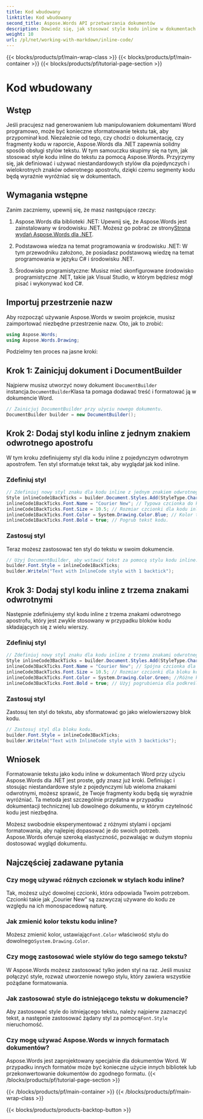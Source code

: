 ```yaml
---
title: Kod wbudowany
linktitle: Kod wbudowany
second_title: Aspose.Words API przetwarzania dokumentów
description: Dowiedz się, jak stosować style kodu inline w dokumentach Worda przy użyciu Aspose.Words dla .NET. Ten samouczek obejmuje pojedyncze i wielokrotne znaki odwrotnego apostrofu do formatowania kodu.
weight: 10
url: /pl/net/working-with-markdown/inline-code/
---
```


{{< blocks/products/pf/main-wrap-class >}}
{{< blocks/products/pf/main-container >}}
{{< blocks/products/pf/tutorial-page-section >}}

# Kod wbudowany

## Wstęp

Jeśli pracujesz nad generowaniem lub manipulowaniem dokumentami Word programowo, może być konieczne sformatowanie tekstu tak, aby przypominał kod. Niezależnie od tego, czy chodzi o dokumentację, czy fragmenty kodu w raporcie, Aspose.Words dla .NET zapewnia solidny sposób obsługi stylów tekstu. W tym samouczku skupimy się na tym, jak stosować style kodu inline do tekstu za pomocą Aspose.Words. Przyjrzymy się, jak definiować i używać niestandardowych stylów dla pojedynczych i wielokrotnych znaków odwrotnego apostrofu, dzięki czemu segmenty kodu będą wyraźnie wyróżniać się w dokumentach.

## Wymagania wstępne

Zanim zaczniemy, upewnij się, że masz następujące rzeczy:

1.  Aspose.Words dla biblioteki .NET: Upewnij się, że Aspose.Words jest zainstalowany w środowisku .NET. Możesz go pobrać ze strony[Strona wydań Aspose.Words dla .NET](https://releases.aspose.com/words/net/).

2. Podstawowa wiedza na temat programowania w środowisku .NET: W tym przewodniku założono, że posiadasz podstawową wiedzę na temat programowania w języku C# i środowisku .NET.

3. Środowisko programistyczne: Musisz mieć skonfigurowane środowisko programistyczne .NET, takie jak Visual Studio, w którym będziesz mógł pisać i wykonywać kod C#.

## Importuj przestrzenie nazw

Aby rozpocząć używanie Aspose.Words w swoim projekcie, musisz zaimportować niezbędne przestrzenie nazw. Oto, jak to zrobić:

```csharp
using Aspose.Words;
using Aspose.Words.Drawing;
```

Podzielmy ten proces na jasne kroki:

## Krok 1: Zainicjuj dokument i DocumentBuilder

 Najpierw musisz utworzyć nowy dokument i`DocumentBuilder` instancja.`DocumentBuilder`Klasa ta pomaga dodawać treść i formatować ją w dokumencie Word.

```csharp
// Zainicjuj DocumentBuilder przy użyciu nowego dokumentu.
DocumentBuilder builder = new DocumentBuilder();
```

## Krok 2: Dodaj styl kodu inline z jednym znakiem odwrotnego apostrofu

W tym kroku zdefiniujemy styl dla kodu inline z pojedynczym odwrotnym apostrofem. Ten styl sformatuje tekst tak, aby wyglądał jak kod inline.

### Zdefiniuj styl

```csharp
// Zdefiniuj nowy styl znaku dla kodu inline z jednym znakiem odwrotnego apostrofu.
Style inlineCode1BackTicks = builder.Document.Styles.Add(StyleType.Character, "InlineCode");
inlineCode1BackTicks.Font.Name = "Courier New"; // Typowa czcionka do kodu.
inlineCode1BackTicks.Font.Size = 10.5; // Rozmiar czcionki dla kodu inline.
inlineCode1BackTicks.Font.Color = System.Drawing.Color.Blue; // Kolor tekstu kodu.
inlineCode1BackTicks.Font.Bold = true; // Pogrub tekst kodu.
```

### Zastosuj styl

Teraz możesz zastosować ten styl do tekstu w swoim dokumencie.

```csharp
// Użyj DocumentBuilder, aby wstawić tekst za pomocą stylu kodu inline.
builder.Font.Style = inlineCode1BackTicks;
builder.Writeln("Text with InlineCode style with 1 backtick");
```

## Krok 3: Dodaj styl kodu inline z trzema znakami odwrotnymi

Następnie zdefiniujemy styl kodu inline z trzema znakami odwrotnego apostrofu, który jest zwykle stosowany w przypadku bloków kodu składających się z wielu wierszy.

### Zdefiniuj styl

```csharp
// Zdefiniuj nowy styl znaku dla kodu inline z trzema znakami odwrotnego apostrofu.
Style inlineCode3BackTicks = builder.Document.Styles.Add(StyleType.Character, "InlineCode.3");
inlineCode3BackTicks.Font.Name = "Courier New"; // Spójna czcionka dla kodu.
inlineCode3BackTicks.Font.Size = 10.5; // Rozmiar czcionki dla bloku kodu.
inlineCode3BackTicks.Font.Color = System.Drawing.Color.Green; //Różne kolory dla lepszej widoczności.
inlineCode3BackTicks.Font.Bold = true; // Użyj pogrubienia dla podkreślenia.
```

### Zastosuj styl

Zastosuj ten styl do tekstu, aby sformatować go jako wielowierszowy blok kodu.

```csharp
// Zastosuj styl dla bloku kodu.
builder.Font.Style = inlineCode3BackTicks;
builder.Writeln("Text with InlineCode style with 3 backticks");
```

## Wniosek

Formatowanie tekstu jako kodu inline w dokumentach Word przy użyciu Aspose.Words dla .NET jest proste, gdy znasz już kroki. Definiując i stosując niestandardowe style z pojedynczymi lub wieloma znakami odwrotnymi, możesz sprawić, że Twoje fragmenty kodu będą się wyraźnie wyróżniać. Ta metoda jest szczególnie przydatna w przypadku dokumentacji technicznej lub dowolnego dokumentu, w którym czytelność kodu jest niezbędna.

Możesz swobodnie eksperymentować z różnymi stylami i opcjami formatowania, aby najlepiej dopasować je do swoich potrzeb. Aspose.Words oferuje szeroką elastyczność, pozwalając w dużym stopniu dostosować wygląd dokumentu.

## Najczęściej zadawane pytania

### Czy mogę używać różnych czcionek w stylach kodu inline?
Tak, możesz użyć dowolnej czcionki, która odpowiada Twoim potrzebom. Czcionki takie jak „Courier New” są zazwyczaj używane do kodu ze względu na ich monospacedową naturę.

### Jak zmienić kolor tekstu kodu inline?
 Możesz zmienić kolor, ustawiając`Font.Color` właściwość stylu do dowolnego`System.Drawing.Color`.

### Czy mogę zastosować wiele stylów do tego samego tekstu?
W Aspose.Words możesz zastosować tylko jeden styl na raz. Jeśli musisz połączyć style, rozważ utworzenie nowego stylu, który zawiera wszystkie pożądane formatowania.

### Jak zastosować style do istniejącego tekstu w dokumencie?
 Aby zastosować style do istniejącego tekstu, należy najpierw zaznaczyć tekst, a następnie zastosować żądany styl za pomocą`Font.Style` nieruchomość.

### Czy mogę używać Aspose.Words w innych formatach dokumentów?
Aspose.Words jest zaprojektowany specjalnie dla dokumentów Word. W przypadku innych formatów może być konieczne użycie innych bibliotek lub przekonwertowanie dokumentów do zgodnego formatu.
{{< /blocks/products/pf/tutorial-page-section >}}

{{< /blocks/products/pf/main-container >}}
{{< /blocks/products/pf/main-wrap-class >}}

{{< blocks/products/products-backtop-button >}}
